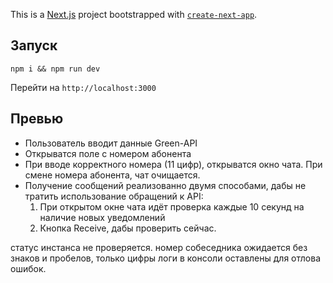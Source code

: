 This is a [Next.js](https://nextjs.org/) project bootstrapped with [`create-next-app`](https://github.com/vercel/next.js/tree/canary/packages/create-next-app).

## Запуск

```shell
npm i && npm run dev
```

Перейти на `http://localhost:3000`

## Превью

- Пользователь вводит данные Green-API
- Открыватся поле с номером абонента
- При вводе корректного номера (11 цифр), открыватся окно чата. При смене номера абонента, чат очищается.
- Получение сообщений реализованно двумя способами, дабы не тратить использование обращений к API:
  1. При открытом окне чата идёт проверка каждые 10 секунд на наличие новых уведомлений
  2. Кнопка Receive, дабы проверить сейчас.

статус инстанса не проверяется.
номер собеседника ожидается без знаков и пробелов, только цифры
логи в консоли оставлены для отлова ошибок.
